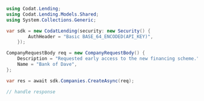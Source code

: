 <!-- Start SDK Example Usage [usage] -->
```csharp
using Codat.Lending;
using Codat.Lending.Models.Shared;
using System.Collections.Generic;

var sdk = new CodatLending(security: new Security() {
        AuthHeader = "Basic BASE_64_ENCODED(API_KEY)",
    });

CompanyRequestBody req = new CompanyRequestBody() {
    Description = "Requested early access to the new financing scheme.",
    Name = "Bank of Dave",
};

var res = await sdk.Companies.CreateAsync(req);

// handle response
```
<!-- End SDK Example Usage [usage] -->